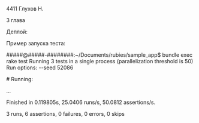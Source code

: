 4411 Глухов Н.

3 глава

Деплой: 

Пример запуска теста:

#####@#####-########:~/Documents/rubies/sample_app$ bundle exec rake test
Running 3 tests in a single process (parallelization threshold is 50)
Run options: --seed 52086

\# Running:

...

Finished in 0.119805s, 25.0406 runs/s, 50.0812 assertions/s.

3 runs, 6 assertions, 0 failures, 0 errors, 0 skips